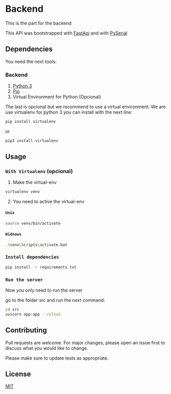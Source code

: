 # Backend
This is the part for the backend

This API was bootstrapped with [FastApi](https://fastapi.tiangolo.com/) and with [PySerial](https://pythonhosted.org/pyserial/)

## Dependencies

You need the next tools:

### Backend 
1. [Python 3](https://www.python.org/)
2. [Pip](https://pip.pypa.io/en/stable/)
3. Virtual Environment for Python (Opcional)

The last is opcional but we recommend to use a virtual environment.
We are use virtualenv for python 3 you can install with the next line:

```bash
pip install virtualenv
```
or

```bash
pip3 install virtualenv
```

## Usage
### `With Virtualenv` (opcional)
1. Make the virtual-env 

```bash
virtualenv venv
```
2. You need to active the virtual-env

#### `Unix`
```bash
source venv/bin/activate
```
#### `Widnows` 
```bash
.\venv\Scripts\activate.bat
```
### `Install dependencies`
```bash
pip install -r requirements.txt
```
### `Run the server` 
Now you only need to run the server 

go to the folder src and run the next command:


```bash
cd src 
uvicorn app:app --reload
```


## Contributing
Pull requests are welcome. For major changes, please open an issue first to discuss what you would like to change.

Please make sure to update tests as appropriate.

## License
[MIT](https://choosealicense.com/licenses/mit/)
